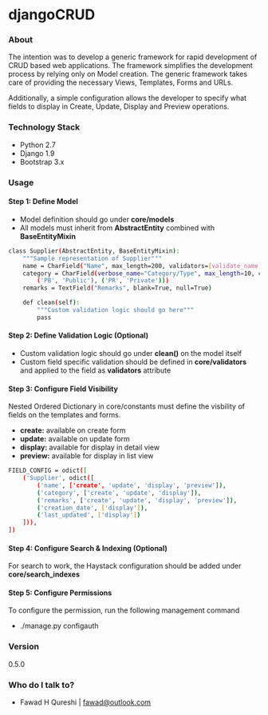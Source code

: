 # djangoCRUD

### About
The intention was to develop a generic framework for rapid development of CRUD based web applications. The framework simplifies the development process by relying only on Model creation. The generic framework takes care of providing the necessary Views, Templates, Forms and URLs.

Additionally, a simple configuration allows the developer to specify what fields to display in Create, Update, Display and Preview operations.

### Technology Stack
- Python 2.7
- Django 1.9
- Bootstrap 3.x

### Usage

#### Step 1: Define Model
- Model definition should go under **core/models**
- All models must inherit from **AbstractEntity** combined with **BaseEntityMixin**
```sh
class Supplier(AbstractEntity, BaseEntityMixin):
    """Sample representation of Supplier"""
    name = CharField("Name", max_length=200, validators=[validate_name])
    category = CharField(verbose_name="Category/Type", max_length=10, choices=(
        ('PB', 'Public'), ('PR', 'Private')))
    remarks = TextField("Remarks", blank=True, null=True)

    def clean(self):
        """Custom validation logic should go here"""
        pass
```
#### Step 2: Define Validation Logic (Optional)
- Custom validation logic should go under **clean()** on the model itself
- Custom field specific validation should be defined in **core/validators** and applied to the field as **validators** attribute

#### Step 3: Configure Field Visibility
Nested Ordered Dictionary in core/constants must define the visbility of fields on the templates and forms.
- **create:** available on create form
- **update:** available on update form
- **display:** available for display in detail view
- **preview:** available for display in list view
```sh
FIELD_CONFIG = odict([
    ('Supplier', odict([
        ('name', ['create', 'update', 'display', 'preview']),
        ('category', ['create', 'update', 'display']),
        ('remarks', ['create', 'update', 'display', 'preview']),
        ('creation_date', ['display']),
        ('last_updated', ['display'])
    ])),
])
```
#### Step 4: Configure Search & Indexing (Optional)
For search to work, the Haystack configuration should be added under **core/search_indexes**

#### Step 5: Configure Permissions
To configure the permission, run the following management command
- ./manage.py configauth

### Version
0.5.0

### Who do I talk to? ###

* Fawad H Qureshi | <fawad@outlook.com>
